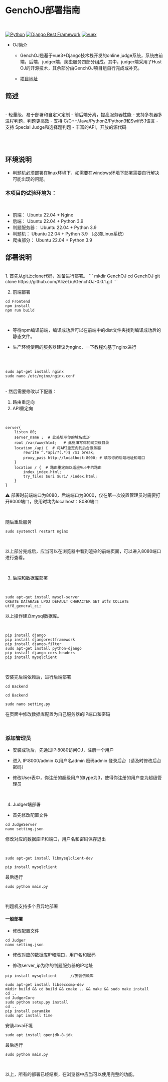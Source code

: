 # GenchOJ部署指南
<br> 

[![Python](https://img.shields.io/badge/python-3.9.0-success.svg?style=flat-round)](https://www.python.org/downloads/release/python-372/)
[![Django Rest Framework](https://img.shields.io/badge/django_rest_framework-3.9.1-success.svg?style=flat-round)](http://www.django-rest-framework.org/)
[![vuex](https://img.shields.io/badge/vuex-3.1.0-success.svg?style=flat-round)](https://vuex.vuejs.org/)
<br> 

- OJ简介
    - GenchOJ是基于vue3+Django技术栈开发的online judge系统，系统由前端，后端，judger端，爬虫服务四部分组成。其中，judger端采用了Hust OJ的开源技术，其余部分由GenchOJ项目组自行完成或补充。

    - [项目地址](https://github.com/AlizeLiu/GenchOJ-0.0.1)


## 简述
<br> 
- 轻量级，易于部署和自定义定制
- 前后端分离，提高服务器性能
- 支持多机器多进程判题，判题更高效
- 支持 C/C++/Java/Python2/Python3和Swift5.1语言
- 支持 Special Judge和选择题判题
- 丰富的API，开放的源代码

<br> <br> 
## 环境说明

- 判题机必须部署在linux环境下，如需要在windows环境下部署需要自行解决可能出现的问题。

### 本项目的试验环境为：
<br> 

- 前端： Ubuntu 22.04 + Nginx
- 后端： Ubuntu 22.04 + Python 3.9
- 判题服务器： Ubuntu 22.04 + Python 3.9
- 判题机： Ubuntu 22.04 + Python 3.9 （必须Linux系统）
- 爬虫部分： Ubuntu 22.04 + Python 3.9

## 部署说明
<br> 
1. 首先从git上clone代码，准备进行部署。
```
    mkdir GenchOJ
    cd GenchOJ 
    git clone https://github.com/AlizeLiu/GenchOJ-0.0.1.git
```

<br> 

2. 前端部署 

```
cd Frontend
npm install
npm run build
```

<br> 

- 等待npm编译前端，编译成功后可以在前端中的dist文件夹找到编译成功后的静态文件。

- 生产环境使用的服务器建议为nginx，一下教程均基于nginx进行 

<br> 
<br> 
    

```
sudo apt-get install nginx
sudo nano /etc/nginx/nginx.conf
```
<br> 
- 然后需要修改以下配置：

1. 路由重定向
2. API重定向
<br>

```
server{
    listen 80;
    server_name ;  # 此处填写你的域名或IP
    root /var/www/html;   # 此处填写你的网页根目录
    location /api {  # 将API重定向到后台服务器
        rewrite ^.*api/?(.*)$ /$1 break;
        proxy_pass http://localhost:8000; # 填写你的后端地址和端口
    }
    location / {  # 路由重定向以适应Vue中的路由
        index index.html;
        try_files $uri $uri/ /index.html;
    }
}
```

⚠️ 部署时前端端口为8080，后端端口为8000，仅在第一次设置管理员时需要打开8000端口，使用时均为localhost：8080端口
 
 <br>

 随后重启服务 
 ```
 sudo systemctl restart nginx
 ``` 
 <br>

 以上部分完成后，应当可以在浏览器中看到渲染的前端页面，可以进入8080端口进行查看。

<br>

3. 后端和数据库部署

<br>

```
sudo apt-get install mysql-server
CREATE DATABASE LPOJ DEFAULT CHARACTER SET utf8 COLLATE utf8_general_ci;
```

以上操作建立mysql数据库。

<br>

```
pip install django
pip install djangorestframework
pip install django-filter
sudo apt-get install python-django
pip install django-cors-headers
pip install mysqlclient
```
<br>


安装完后端依赖后，进行后端部署 

```
cd Backend

cd Backend

sudo nano setting.py
```

在页面中修改数据库配置为自己服务器的IP端口和密码

<br>

### 添加管理员

- 安装成功后，先通过IP:8080访问OJ，注册一个用户

- 进入 IP:8000/admin 以用户名admin 密码admin 登录后台（请及时修改后台密码）

- 修改User表中，你注册的超级用户的type为3，使得你注册的用户变为超级管理员

<br>

4. Judger端部署

- 首先修改配置文件

```
cd JudgeServer
nano setting.json
```
修改对应的数据库IP和端口，用户名和密码保存退出

<br>

```
sudo apt-get install libmysqlclient-dev

pip install mysqlclient
```

最后运行
```
sudo python main.py
```
<br>


判题机支持多个且异地部署

#### 一般部署

- 修改配置文件

```
cd Judger
nano setting.json
```

- 修改对应的数据库IP和端口，用户名和密码

- 修改server_ip为你的判题服务器的IP地址

```
pip install mysqlclient      //安装依赖库

sudo apt-get install libseccomp-dev
mkdir build && cd build && cmake .. && make && sudo make install
cd ..
cd JudgerCore
sudo python setup.py install
cd ..
pip install paramiko
sudo apt install time
```


安装Java环境
```
sudo apt install openjdk-8-jdk
```

最后运行
```
sudo python main.py
```

<br>
 
 以上，所有的部署已经结束，在浏览器中应当可以使用完整的功能。












